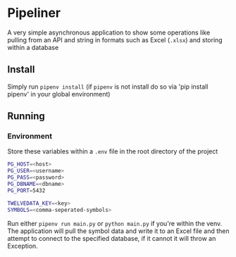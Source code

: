 # Pipeliner
A very simple asynchronous application to show some operations like pulling from an API and string in formats such as Excel (`.xlsx`) and storing within a database

## Install
Simply run `pipenv install` (if `pipenv` is not install do so via 'pip install pipenv' in your global environment)

## Running
### Environment
Store these variables within a `.env` file in the root directory of the project
```bash
PG_HOST=<host>
PG_USER=<username>
PG_PASS=<password>
PG_DBNAME=<dbname>
PG_PORT=5432

TWELVEDATA_KEY=<key>
SYMBOLS=<comma-seperated-symbols>
```
Run either `pipenv run main.py` or `python main.py` if you're within the venv. The application
will pull the symbol data and write it to an Excel file and then attempt to connect to the specified database, if it cannot it will throw an Exception.


